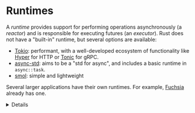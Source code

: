 # Runtimes

A *runtime* provides support for performing operations asynchronously (a
*reactor*) and is responsible for executing futures (an *executor*). Rust does not have a
"built-in" runtime, but several options are available:

 * [Tokio](https://tokio.rs/): performant, with a well-developed ecosystem of
   functionality like [Hyper](https://hyper.rs/) for HTTP or
   [Tonic](https://github.com/hyperium/tonic) for gRPC.
 * [async-std](https://async.rs/): aims to be a "std for async", and includes a
   basic runtime in `async::task`.
 * [smol](https://docs.rs/smol/latest/smol/): simple and lightweight

Several larger applications have their own runtimes. For example,
[Fuchsia](https://fuchsia.googlesource.com/fuchsia/+/refs/heads/main/src/lib/fuchsia-async/src/lib.rs)
already has one.

<details>

* Note that of the listed runtimes, only Tokio is supported in the Rust
  playground. The playground also does not permit any I/O, so most interesting
  async things can't run in the playground.

* Futures are "inert" in that they do not do anything (not even start an I/O
  operation) unless there is an executor polling them. This differs from JS
  Promises, for example, which will run to completion even if they are never
  used.

</details>
